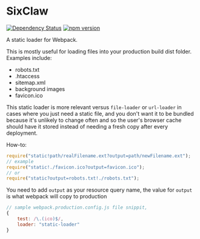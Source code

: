 SixClaw
=======

[![Dependency Status](https://david-dm.org/herereadthis/sixclaw.svg)](https://david-dm.org/herereadthis/sixclaw)
[![npm version](https://badge.fury.io/js/static-loader.svg)](https://www.npmjs.com/package/static-loader)

A static loader for Webpack.

This is mostly useful for loading files into your production build dist folder. Examples include:

* robots.txt
* .htaccess
* sitemap.xml
* background images
* favicon.ico

This static loader is more relevant versus ```file-loader``` or ```url-loader``` in cases where you just need a static file, and you don't want it to be bundled because it's unlikely to change often and so the user's browser cache should have it stored instead of needing a fresh copy after every deployment.

How-to:

```javascript
require("static!path/realFilename.ext?output=path/newFilename.ext");
// example
require("static!./favicon.ico?output=favicon.ico");
// or
require("static?output=robots.txt!./robots.txt");
```

You need to add ```output``` as your resource query name, the value for ```output``` is what webpack will copy to production

```javascript
// sample webpack.production.config.js file snippit,
{
    test: /\.(ico)$/,
    loader: "static-loader"
}
```
